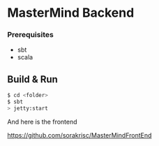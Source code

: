 # MasterMind Backend #

### Prerequisites

* sbt
* scala

## Build & Run ##

```sh
$ cd <folder>
$ sbt
> jetty:start

```

And here is the frontend

https://github.com/sorakrisc/MasterMindFrontEnd